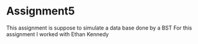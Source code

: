 # Assignment5
This assignment is suppose to simulate a data base done by a BST
For this assignment I worked with Ethan Kennedy
